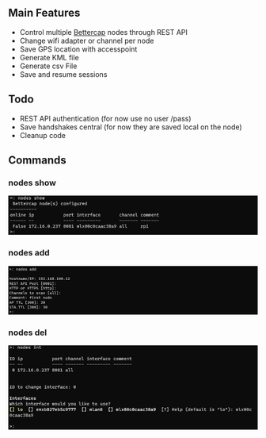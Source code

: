 ## Main Features
* Control multiple [Bettercap](https://github.com/bettercap/bettercap) nodes through REST API 
* Change wifi adapter or channel per node
* Save GPS location with accesspoint
* Generate KML file 
* Generate csv File
* Save and resume sessions

## Todo
* REST API authentication (for now use no user /pass)
* Save handshakes central (for now they are saved local on the node)
* Cleanup code


## Commands
### nodes show
![nodes show](https://github.com/MelroyB/PSBettercap/blob/96d9e39228554c90158088367418f05b75ce054c/screenshots/nodes_show.png)
### nodes add
![nodes add](https://github.com/MelroyB/PSBettercap/raw/main/screenshots/nodes_add.png)
### nodes del
![nodes del](https://github.com/MelroyB/PSBettercap/blob/96d9e39228554c90158088367418f05b75ce054c/screenshots/nodes_int.png)